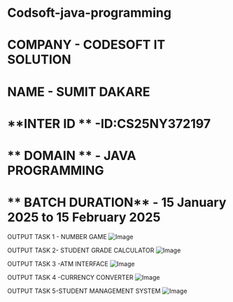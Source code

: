 # Codsoft-java-programming 

# **COMPANY** - CODESOFT IT SOLUTION

# **NAME** - SUMIT DAKARE

# **INTER ID ** -ID:CS25NY372197

# ** DOMAIN ** - JAVA PROGRAMMING

# ** BATCH DURATION** - 15 January 2025 to 15 February 2025


OUTPUT TASK 1 - NUMBER GAME 
![Image](https://github.com/user-attachments/assets/97dd8b7a-846d-4f1a-becf-64f15fb2c10b)

OUTPUT TASK 2- STUDENT GRADE CALCULATOR
![Image](https://github.com/user-attachments/assets/79c45147-006d-44df-978b-5adc105c8ac5)

OUTPUT TASK 3 -ATM INTERFACE
![Image](https://github.com/user-attachments/assets/f8301944-f8ae-47da-911a-30d5f301c47f)

OUTPUT TASK 4 -CURRENCY CONVERTER
![Image](https://github.com/user-attachments/assets/ce20f1ac-6817-44d0-8c19-2fa84630e4af)

OUTPUT TASK 5-STUDENT MANAGEMENT SYSTEM
![Image](https://github.com/user-attachments/assets/f66d84e1-2bf5-4688-a524-022043f6a7ae)
